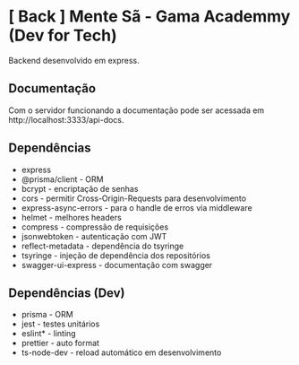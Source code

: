 # \[ Back \] Mente Sã - Gama Academmy (Dev for Tech)

Backend desenvolvido em express.

## Documentação

Com o servidor funcionando a documentação pode ser acessada em http://localhost:3333/api-docs.

## Dependências

- express
- @prisma/client - ORM
- bcrypt - encriptação de senhas
- cors - permitir Cross-Origin-Requests para desenvolvimento
- express-async-errors - para o handle de erros via middleware
- helmet - melhores headers
- compress - compressão de requisições
- jsonwebtoken - autenticação com JWT
- reflect-metadata - dependência do tsyringe
- tsyringe - injeção de dependência dos repositórios
- swagger-ui-express - documentação com swagger

## Dependências (Dev)

- prisma - ORM
- jest - testes unitários
- eslint\* - linting
- prettier - auto format
- ts-node-dev - reload automático em desenvolvimento
